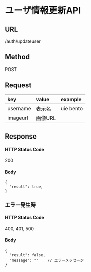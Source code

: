 # ユーザ情報更新API

## URL
/auth/updateuser

## Method
POST

## Request

key | value | example
:---|:------|:-------
username | 表示名 | uie bento
imageurl | 画像URL | 

## Response

#### HTTP Status Code

200

#### Body

```
{
  "result": true,
}
```

### エラー発生時

#### HTTP Status Code

400, 401, 500

#### Body

```
{
  "result": false,
  "message": ""    // エラーメッセージ
}
```
